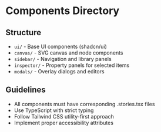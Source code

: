 # Components Directory

## Structure

- `ui/` - Base UI components (shadcn/ui)
- `canvas/` - SVG canvas and node components
- `sidebar/` - Navigation and library panels
- `inspector/` - Property panels for selected items
- `modals/` - Overlay dialogs and editors

## Guidelines

- All components must have corresponding .stories.tsx files
- Use TypeScript with strict typing
- Follow Tailwind CSS utility-first approach
- Implement proper accessibility attributes
